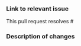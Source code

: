 ### Link to relevant issue

This pull request resolves #

### Description of changes

<!-- Include a description of changes. -->
